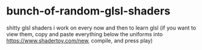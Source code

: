 # bunch-of-random-glsl-shaders
shitty glsl shaders i work on every now and then to learn glsl
(if you want to view them, copy and paste everything below the uniforms into https://www.shadertoy.com/new, compile, and press play)
